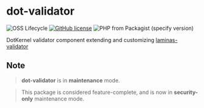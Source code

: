 # dot-validator


![OSS Lifecycle](https://img.shields.io/osslifecycle/dotkernel/dot-validator)
[![GitHub license](https://img.shields.io/github/license/dotkernel/dot-validator)](https://github.com/dotkernel/dot-validator/blob/2.0/LICENSE.md)
![PHP from Packagist (specify version)](https://img.shields.io/packagist/php-v/dotkernel/dot-validator/2.9.0)

DotKernel validator component extending and customizing [laminas-validator](https://github.com/laminas/laminas-validator)

## Note

> **dot-validator** is in **maintenance** mode.

> This package is considered feature-complete, and is now in **security-only** maintenance mode.



